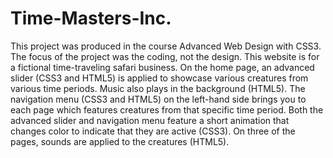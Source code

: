 # Time-Masters-Inc.
This project was produced in the course Advanced Web Design with CSS3. The focus of the project was the coding, not the design. This website is for a fictional time-traveling safari business. On the home page, an advanced slider (CSS3 and HTML5) is applied to showcase various creatures from various time periods. Music also plays in the background (HTML5). The navigation menu (CSS3 and HTML5) on the left-hand side brings you to each page which features creatures from that specific time period. Both the advanced slider and navigation menu feature a short animation that changes color to indicate that they are active (CSS3). On three of the pages, sounds are applied to the creatures (HTML5).
